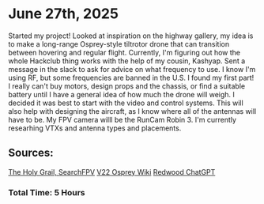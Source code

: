 # June 27th, 2025
Started my project! Looked at inspiration on the highway gallery, my idea is to make a long-range Osprey-style tiltrotor drone that can transition between hovering and regular flight. Currently, I'm figuring out how the whole Hackclub thing works with the help of my cousin, Kashyap.
Sent a message in the slack to ask for advice on what frequency to use. I know I'm using RF, but some frequencies are banned in the U.S.
I found my first part! I really can't buy motors, design props and the chassis, or find a suitable battery until I have a general idea of how much the drone will weigh. I decided it was best to start with the video and control systems. This will also help with designing the aircraft, as I know where all of the antennas will have to be. My FPV camera willl be the RunCam Robin 3. I'm currently researhing VTXs and antenna types and placements.
## Sources:
[The Holy Grail, SearchFPV](https://searchfpv.com/cgi/searchtool)
[V22 Osprey Wiki](https://en.wikipedia.org/wiki/Bell_Boeing_V-22_Osprey)
[Redwood ChatGPT](https://chatgpt.com/c/685f1125-39e0-8003-a5b2-7f9634871421)
### Total Time: 5 Hours
